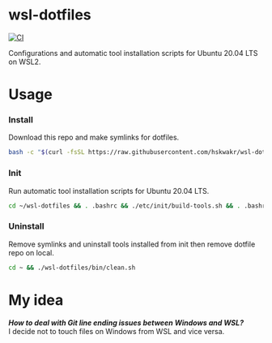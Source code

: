 # wsl-dotfiles
[![CI](https://github.com/hskwakr/wsl-dotfiles/actions/workflows/main.yml/badge.svg)](https://github.com/hskwakr/wsl-dotfiles/actions/workflows/main.yml)

Configurations and automatic tool installation scripts for Ubuntu 20.04 LTS on WSL2.

# Usage
### Install
Download this repo and make symlinks for dotfiles.
```sh
bash -c "$(curl -fsSL https://raw.githubusercontent.com/hskwakr/wsl-dotfiles/main/bin/install.sh)"
```

### Init
Run automatic tool installation scripts for Ubuntu 20.04 LTS.
```sh
cd ~/wsl-dotfiles && . .bashrc && ./etc/init/build-tools.sh && . .bashrc && ./etc/init/programming-runtime.sh && . .bashrc && ./etc/init/util-tools.sh && . .bashrc
```

### Uninstall
Remove symlinks and uninstall tools installed from init then remove dotfile repo on local. 
```sh
cd ~ && ./wsl-dotfiles/bin/clean.sh
```

# My idea
___How to deal with Git line ending issues between Windows and WSL?___  
I decide not to touch files on Windows from WSL and vice versa. 
